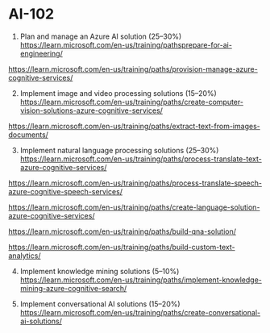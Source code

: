 # AI-102

1. Plan and manage an Azure AI solution 	(25–30%)	
https://learn.microsoft.com/en-us/training/pathsprepare-for-ai-engineering/

https://learn.microsoft.com/en-us/training/paths/provision-manage-azure-cognitive-services/ 


2. Implement image and video processing solutions 	(15–20%)	
https://learn.microsoft.com/en-us/training/paths/create-computer-vision-solutions-azure-cognitive-services/

https://learn.microsoft.com/en-us/training/paths/extract-text-from-images-documents/ 


3. Implement natural language processing solutions 	(25–30%)	
 https://learn.microsoft.com/en-us/training/paths/process-translate-text-azure-cognitive-services/ 

 https://learn.microsoft.com/en-us/training/paths/process-translate-speech-azure-cognitive-speech-services/   

 https://learn.microsoft.com/en-us/training/paths/create-language-solution-azure-cognitive-services/  

 https://learn.microsoft.com/en-us/training/paths/build-qna-solution/ 

 https://learn.microsoft.com/en-us/training/paths/build-custom-text-analytics/ 



4. Implement knowledge mining solutions 	(5–10%)
https://learn.microsoft.com/en-us/training/paths/implement-knowledge-mining-azure-cognitive-search/ 


5. Implement conversational AI solutions 	(15–20%)	
https://learn.microsoft.com/en-us/training/paths/create-conversational-ai-solutions/ 
